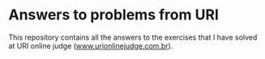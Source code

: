 # Answers to problems from URI

This repository contains all the answers to the exercises that I have solved at URI online judge (www.urionlinejudge.com.br).
